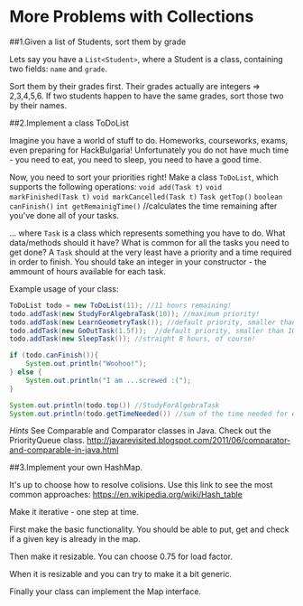 # More Problems with Collections

##1.Given a list of Students, sort them by grade

Lets say you have a `List<Student>`, where a Student is a class, containing two fields: `name` and `grade`.

Sort them by their grades first. Their grades actually are integers => 2,3,4,5,6. If two students happen to have the same grades, sort those two by their names.

##2.Implement a class ToDoList

Imagine you have a world of stuff to do.
Homeworks, courseworks, exams, even preparing for HackBulgaria!
Unfortunately you do not have much time - you need to eat, you need to sleep, you need to have a good time.

Now, you need to sort your priorities right! Make a class `ToDoList`, which supports the following operations:
`void add(Task t)`
`void markFinished(Task t)`
`void markCancelled(Task t)`
`Task getTop()`
`boolean canFinish()`
`int getRemainigTime()` //calculates the time remaining after you've done all of your tasks.

... where `Task` is a class which represents something you have to do. What data/methods should it have? What is common for all the tasks you need to get done?
A `Task` should at the very least have a priority and a time required in order to finish.
You should take an integer in your constructor - the ammount of hours available for each task.

Example usage of your class:

```java
ToDoList todo = new ToDoList(11); //11 hours remaining!
todo.addTask(new StudyForAlgebraTask(10)); //maximum priority!
todo.addTask(new LearnGeometryTask()); //default priority, smaller than 10
todo.addTask(new GoOutTask(1.5f));  //default priority, smaller than 10
todo.addTask(new SleepTask()); //straight 8 hours, of course!

if (todo.canFinish()){
    System.out.println("Woohoo!");
} else {
    System.out.println("I am ...screwed :(");
}

System.out.println(todo.top()) //StudyForAlgebraTask
System.out.println(todo.getTimeNeeded()) //sum of the time needed for every task added in todo list
```

*Hints*
See Comparable and Comparator classes in Java. Check out the PriorityQueue class.
http://javarevisited.blogspot.com/2011/06/comparator-and-comparable-in-java.html

##3.Implement your own HashMap.

It's up to choose how to resolve colisions.
Use this link to see the most common approaches:
https://en.wikipedia.org/wiki/Hash_table

Make it iterative - one step at time.

First make the basic functionality.
You should be able to put, get and check if a given key is already in the map.

Then make it resizable.
You can choose 0.75 for load factor.

When it is resizable and you can try to make it a bit generic.

Finally your class can implement the Map interface.